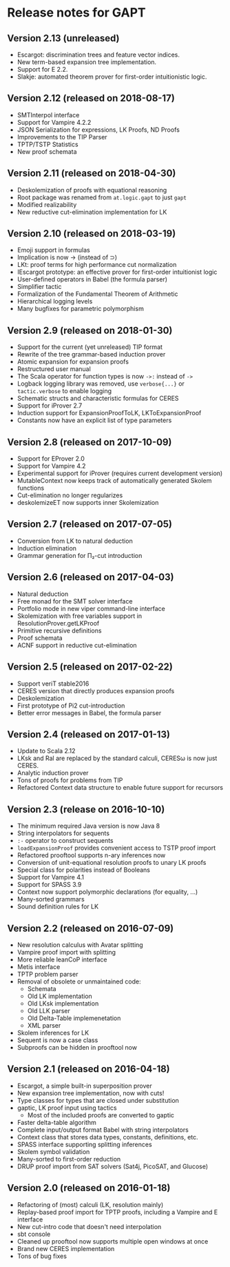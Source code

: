 # Release notes for GAPT

## Version 2.13 (unreleased)

* Escargot: discrimination trees and feature vector indices.
* New term-based expansion tree implementation.
* Support for E 2.2.
* Slakje: automated theorem prover for first-order intuitionistic logic.

## Version 2.12 (released on 2018-08-17)

* SMTInterpol interface
* Support for Vampire 4.2.2
* JSON Serialization for expressions, LK Proofs, ND Proofs
* Improvements to the TIP Parser
* TPTP/TSTP Statistics
* New proof schemata

## Version 2.11 (released on 2018-04-30)

* Deskolemization of proofs with equational reasoning
* Root package was renamed from `at.logic.gapt` to just `gapt`
* Modified realizability
* New reductive cut-elimination implementation for LK

## Version 2.10 (released on 2018-03-19)

* Emoji support in formulas
* Implication is now → (instead of ⊃)
* LKt: proof terms for high performance cut normalization
* IEscargot prototype: an effective prover for first-order intuitionist logic
* User-defined operators in Babel (the formula parser)
* Simplifier tactic
* Formalization of the Fundamental Theorem of Arithmetic
* Hierarchical logging levels
* Many bugfixes for parametric polymorphism

## Version 2.9 (released on 2018-01-30)

* Support for the current (yet unreleased) TIP format
* Rewrite of the tree grammar-based induction prover
* Atomic expansion for expansion proofs
* Restructured user manual
* The Scala operator for function types is now `->:` instead of `->`
* Logback logging library was removed, use `verbose{...}` or `tactic.verbose` to enable logging
* Schematic structs and characteristic formulas for CERES
* Support for iProver 2.7
* Induction support for ExpansionProofToLK, LKToExpansionProof
* Constants now have an explicit list of type parameters

## Version 2.8 (released on 2017-10-09)

* Support for EProver 2.0
* Support for Vampire 4.2
* Experimental support for iProver (requires current development version)
* MutableContext now keeps track of automatically generated Skolem functions
* Cut-elimination no longer regularizes
* deskolemizeET now supports inner Skolemization

## Version 2.7 (released on 2017-07-05)

* Conversion from LK to natural deduction
* Induction elimination
* Grammar generation for Π₂-cut introduction

## Version 2.6 (released on 2017-04-03)

* Natural deduction
* Free monad for the SMT solver interface
* Portfolio mode in new viper command-line interface
* Skolemization with free variables support in ResolutionProver.getLKProof
* Primitive recursive definitions
* Proof schemata
* ACNF support in reductive cut-elimination

## Version 2.5 (released on 2017-02-22)

* Support veriT stable2016
* CERES version that directly produces expansion proofs
* Deskolemization
* First prototype of Pi2 cut-introduction
* Better error messages in Babel, the formula parser

## Version 2.4 (released on 2017-01-13)

* Update to Scala 2.12
* LKsk and Ral are replaced by the standard calculi, CERESω is now just CERES.
* Analytic induction prover
* Tons of proofs for problems from TIP
* Refactored Context data structure to enable future support for recursors

## Version 2.3 (release on 2016-10-10)

* The minimum required Java version is now Java 8
* String interpolators for sequents
* `:-` operator to construct sequents
* `loadExpansionProof` provides convenient access to TSTP proof import
* Refactored prooftool supports n-ary inferences now
* Conversion of unit-equational resolution proofs to unary LK proofs
* Special class for polarities instead of Booleans
* Support for Vampire 4.1
* Support for SPASS 3.9
* Context now support polymorphic declarations (for equality, ...)
* Many-sorted grammars
* Sound definition rules for LK

## Version 2.2 (released on 2016-07-09)

* New resolution calculus with Avatar splitting
* Vampire proof import with splitting
* More reliable leanCoP interface
* Metis interface
* TPTP problem parser
* Removal of obsolete or unmaintained code:
  * Schemata
  * Old LK implementation
  * Old LKsk implementation
  * Old LLK parser
  * Old Delta-Table implemenetation
  * XML parser
* Skolem inferences for LK
* Sequent is now a case class
* Subproofs can be hidden in prooftool now

## Version 2.1 (released on 2016-04-18)

* Escargot, a simple built-in superposition prover
* New expansion tree implementation, now with cuts!
* Type classes for types that are closed under substitution
* gaptic, LK proof input using tactics
  * Most of the included proofs are converted to gaptic
* Faster delta-table algorithm
* Complete input/output format Babel with string interpolators
* Context class that stores data types, constants, definitions, etc.
* SPASS interface supporting splitting inferences
* Skolem symbol validation
* Many-sorted to first-order reduction
* DRUP proof import from SAT solvers (Sat4j, PicoSAT, and Glucose)

## Version 2.0 (released on 2016-01-18)

* Refactoring of (most) calculi (LK, resolution mainly)
* Replay-based proof import for TPTP proofs, including a Vampire and E interface
* New cut-intro code that doesn't need interpolation
* sbt console
* Cleaned up prooftool now supports multiple open windows at once
* Brand new CERES implementation
* Tons of bug fixes


